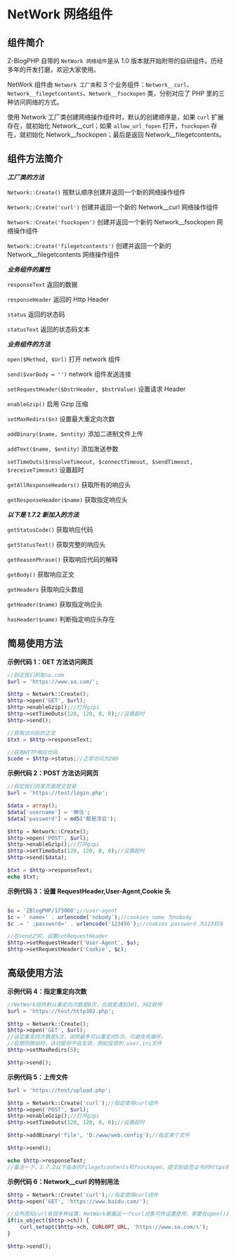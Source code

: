 # NetWork 网络组件

## 组件简介

Z-BlogPHP 自带的 `NetWork 网络组件`是从 1.0 版本就开始附带的自研组件。历经多年的开发打磨，欢迎大家使用。

NetWork 组件由 `Network 工厂类`和 3 个业务组件：`Network__curl`、`Network__filegetcontents`、`Network__fsockopen` 类，分别对应了 PHP 里的三种访问网络的方式。

使用 Network 工厂类创建网络操作组件时，默认的创建顺序是，如果 `curl` 扩展存在，就初始化 Network__curl；如果 `allow_url_fopen` 打开，`fsockopen` 存在，就初始化 Network__fsockopen；最后是返回 Network__filegetcontents。

## 组件方法简介

***工厂类的方法***

`Network::Create()` 按默认顺序创建并返回一个新的网络操作组件

`Network::Create('curl')` 创建并返回一个新的 Network__curl 网络操作组件

`Network::Create('fsockopen')` 创建并返回一个新的 Network__fsockopen 网络操作组件

`Network::Create('filegetcontents')` 创建并返回一个新的 Network__filegetcontents 网络操作组件

***业务组件的属性***

`responseText` 返回的数据

`responseHeader` 返回的 Http Header

`status` 返回的状态码

`statusText` 返回的状态码文本

***业务组件的方法***

`open($Method, $Url)` 打开 network 组件

`send($varBody = '')` network 组件发送连接

`setRequestHeader($bstrHeader, $bstrValue)` 设置请求 Header

`enableGzip()` 启用 Gzip 压缩

`setMaxRedirs($n)` 设置最大重定向次数

`addBinary($name, $entity)` 添加二进制文件上传

`addText($name, $entity)` 添加发送参数

`setTimeOuts($resolveTimeout, $connectTimeout, $sendTimeout, $receiveTimeout)` 设置超时

`getAllResponseHeaders()` 获取所有的响应头

`getResponseHeader($name)` 获取指定响应头

***以下是 1.7.2 新加入的方法***

`getStatusCode()` 获取响应代码

`getStatusText()` 获取完整的响应头

`getReasonPhrase()` 获取响应代码的解释

`getBody()` 获取响应正文

`getHeaders` 获取响应头数组

`getHeader($name)` 获取指定响应头

`hasHeader($name)` 判断指定响应头存在

## 简易使用方法

**示例代码 1：GET 方法访问网页**

```php
//假定我们抓取so.com
$url = 'https://www.so.com/';

$http = Network::Create();
$http->open('GET', $url);
$http->enableGzip();//打开gzpi
$http->setTimeOuts(120, 120, 0, 0);//设置超时
$http->send();

//获取访问后的正文
$txt = $http->responseText;

//获取HTTP响应代码
$code = $http->status;//正常访问为200
```
**示例代码 2：POST 方法访问网页**
```php
//假定我们向某页面提交登录
$url = 'https://test/login.php';

$data = array();
$data['username'] = '神马';
$data['password'] = md5('都是浮云');

$http = Network::Create();
$http->open('POST', $url);
$http->enableGzip();//打开gzpi
$http->setTimeOuts(120, 120, 0, 0);//设置超时
$http->send($data);

$txt = $http->responseText;
echo $txt;
```

**示例代码 3：设置 RequestHeader,User-Agent,Cookie 头**

```php

$u = 'ZBlogPHP/173000';//user-agent
$c = ' name=' . urlencode('nobody');//cookies name 为nobody
$c .= ' ;password=' . urlencode('123456');//cookies password 为123456

//在send之前，设置setRequestHeader
$http->setRequestHeader('User-Agent', $u);
$http->setRequestHeader('Cookie', $c);

```

## 高级使用方法

**示例代码 4：指定重定向次数**
```php
//NetWork组件默认重定向次数是0次，也就是遇到301，302就停
$url = 'https://test/http302.php';

$http = Network::Create();
$http->open('GET', $url);
//设定重定向次数是5次，说明最多可以重定向5次，可避免死循环。
//启用防跨站时，该功能将不会生效，例如宝塔的.user.ini文件
$http->setMaxRedirs(5);

$http->send();
```

**示例代码 5：上传文件**

```php
$url = 'https://test/upload.php';

$http = Network::Create('curl');//指定使用curl组件
$http->open('POST', $url);
$http->enableGzip();//打开gzpi
$http->setTimeOuts(120, 120, 0, 0);//设置超时

$http->addBinary('file', 'D:/www/web.config');//指定某个文件

$http->send();

echo $http->responseText;
//备注一下，1.7.2以下版本的filegetcontents和fsockopen，提交到自签证书的https网站有故障，1.7.2已修复了。
```

**示例代码 6：Network__curl 的特别用法**

```php
$http = Network::Create('curl');//指定使用curl组件
$http->open('GET', 'https://www.baidu.com/');

//众所周知curl有很多种设置，NetWork暴露出一个curl对象可供设置使用，需要在open()后send()之前。
if(is_object($http->ch)) {
    curl_setopt($http->ch, CURLOPT_URL, 'https://www.so.com/s');
}

$http->send();
```
